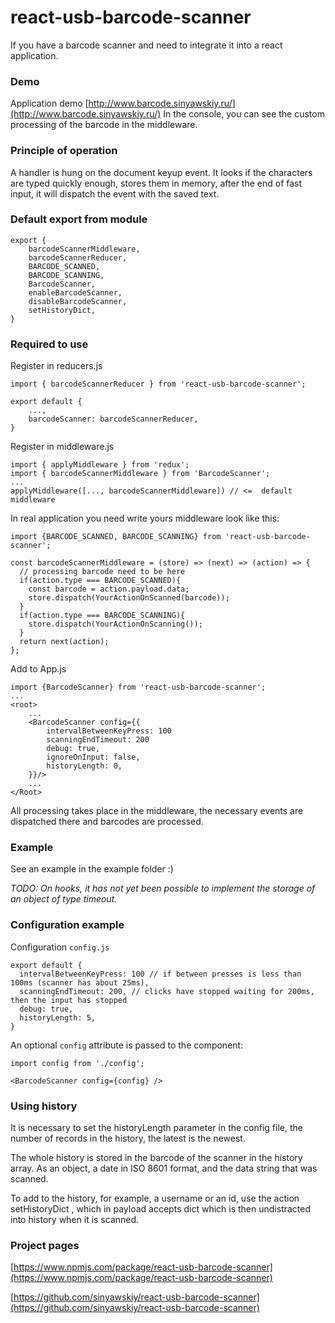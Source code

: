 # react-usb-barcode-scanner

If you have a barcode scanner and need to integrate it into a react application.

### Demo
Application demo [http://www.barcode.sinyawskiy.ru/](http://www.barcode.sinyawskiy.ru/)
In the console, you can see the custom processing of the barcode in the middleware.

### Principle of operation

A handler is hung on the document keyup event.
It looks if the characters are typed quickly enough, stores them in memory, after the end of fast input, it will dispatch the event with the saved text.

### Default export from module
```
export {
    barcodeScannerMiddleware,
    barcodeScannerReducer,
    BARCODE_SCANNED,
    BARCODE_SCANNING,
    BarcodeScanner,
    enableBarcodeScanner,
    disableBarcodeScanner,
    setHistoryDict,
}
```

### Required to use

Register in reducers.js
```
import { barcodeScannerReducer } from 'react-usb-barcode-scanner';

export default {
    ...,
    barcodeScanner: barcodeScannerReducer,
}
```

Register in middleware.js
```
import { applyMiddleware } from 'redux';
import { barcodeScannerMiddleware } from 'BarcodeScanner';
...
applyMiddleware([..., barcodeScannerMiddleware]) // <=  default middleware
```

In real application you need write yours middleware look like this:
```
import {BARCODE_SCANNED, BARCODE_SCANNING} from 'react-usb-barcode-scanner';

const barcodeScannerMiddleware = (store) => (next) => (action) => {
  // processing barcode need to be here
  if(action.type === BARCODE_SCANNED){
    const barcode = action.payload.data;
    store.dispatch(YourActionOnScanned(barcode));
  }
  if(action.type === BARCODE_SCANNING){
    store.dispatch(YourActionOnScanning());
  }
  return next(action);
};
```

Add to App.js
```
import {BarcodeScanner} from 'react-usb-barcode-scanner';
...
<root>
    ...
    <BarcodeScanner config={{
        intervalBetweenKeyPress: 100
        scanningEndTimeout: 200
        debug: true,
        ignoreOnInput: false,
        historyLength: 0,
    }}/>
    ...
</Root>
```

All processing takes place in the middleware, the necessary events are dispatched there and barcodes are processed.

### Example
See an example in the example folder :)

_TODO: On hooks, it has not yet been possible to implement the storage of an object of type timeout._

### Configuration example

Configuration `config.js`
```
export default {
  intervalBetweenKeyPress: 100 // if between presses is less than 100ms (scanner has about 25ms),
  scanningEndTimeout: 200, // clicks have stopped waiting for 200ms, then the input has stopped
  debug: true,
  historyLength: 5,
}
```

An optional `config` attribute is passed to the component:
```
import config from './config';

<BarcodeScanner config={config} />
```

### Using history

It is necessary to set the historyLength parameter in the config file, the number of records in the history, the latest is the newest.

The whole history is stored in the barcode of the scanner in the history array. As an object, a date in ISO 8601 format, and the data string that was scanned.

To add to the history, for example, a username or an id, use the action setHistoryDict , which in payload accepts
dict which is then undistracted into history when it is scanned.

### Project pages

[https://www.npmjs.com/package/react-usb-barcode-scanner](https://www.npmjs.com/package/react-usb-barcode-scanner)

[https://github.com/sinyawskiy/react-usb-barcode-scanner](https://github.com/sinyawskiy/react-usb-barcode-scanner) 
